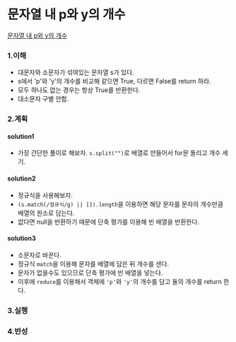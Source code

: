 # 문자열 내 p와 y의 개수

[문자열 내 p와 y의 개수](https://programmers.co.kr/learn/courses/30/lessons/12916)

### 1.이해

- 대문자와 소문자가 섞여있는 문자열 s가 있다.
- s에서 'p'와 'y'의 개수를 비교해 같으면 True, 다르면 False를 return 하라.
- 모두 하나도 없는 경우는 항상 True를 반환한다.
- 대소문자 구별 안함.

### 2.계획

#### solution1

- 가장 간단한 풀이로 해보자. `s.split("")`로 배열로 만들어서 for문 돌리고 개수 세기.

#### solution2

- 정규식을 사용해보자.
- `(s.match(/정규식/g) || []).length`을 이용하면 해당 문자를 문자의 개수만큼 배열의 원소로 담는다.
- 없다면 null을 반환하기 때문에 단축 평가를 이용해 빈 배열을 반환한다.

#### solution3

- 소문자로 바꾼다.
- 정규식 `match`을 이용해 문자를 배열에 담은 뒤 개수를 샌다.
- 문자가 없을수도 있으므로 단축 평가에 빈 배열을 넣는다.
- 이후에 `reduce`를 이용해서 객체에 `'p'`와 `'y'`의 개수를 담고 둘의 개수를 return 한다.

### 3.실행

### 4.반성
